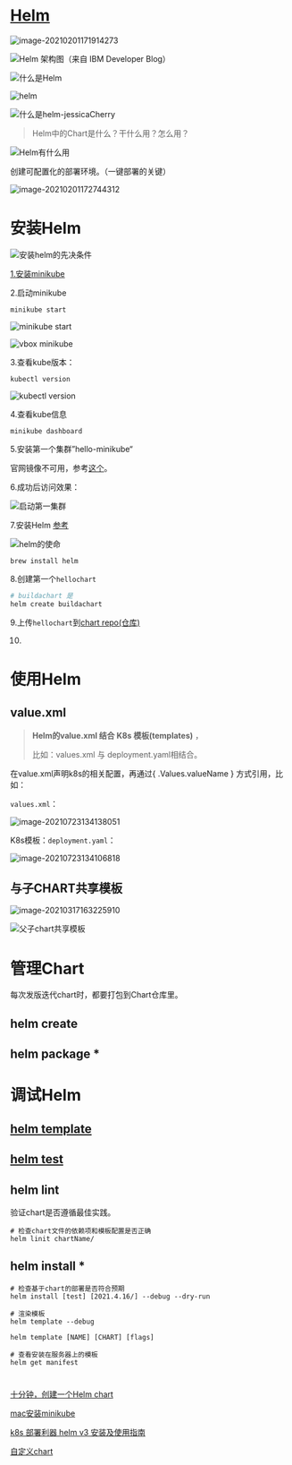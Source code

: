 

# [Helm](https://helm.sh/zh/)

![image-20210201171914273](https://tva1.sinaimg.cn/large/008eGmZEgy1gpgrnq4i4bj313z0u0dl6.jpg)

![Helm 架构图（来自 IBM Developer Blog）](https://tva1.sinaimg.cn/large/008eGmZEgy1gpgrnoxlzlj30rq0ju75f.jpg)

![什么是Helm](https://tva1.sinaimg.cn/large/008i3skNgy1gse42mrhwlj31qw0fk78x.jpg)





![helm](https://tva1.sinaimg.cn/large/008i3skNgy1gse42iunz8j31la0sk7c9.jpg)

![什么是helm-jessicaCherry](https://tva1.sinaimg.cn/large/008eGmZEgy1gpgrnp6ge9j31t20agtbm.jpg)

> Helm中的Chart是什么？干什么用？怎么用？

![Helm有什么用](https://tva1.sinaimg.cn/large/008i3skNgy1gse42kn03lj30v00fuwg2.jpg)



创建可配置化的部署环境。（一键部署的关键）

![image-20210201172744312](https://tva1.sinaimg.cn/large/008i3skNgy1gse42k24x8j30wg08q40b.jpg)



# 安装Helm

![安装helm的先决条件](https://tva1.sinaimg.cn/large/008i3skNgy1gse42ku9jfj30tu0fk75k.jpg)

[1.安装minikube](https://minikube.sigs.k8s.io/docs/start/)

2.启动minikube

```
minikube start
```

![minikube start](https://tva1.sinaimg.cn/large/008eGmZEgy1gpgrnpoeq8j30v80u0ago.jpg)

![vbox minikube](https://tva1.sinaimg.cn/large/008eGmZEgy1gpgrns16ncj31co0tqq74.jpg)

3.查看kube版本：

```
kubectl version
```

![kubectl version](https://tva1.sinaimg.cn/large/008i3skNgy1gse42lf0v4j31k00ic0zg.jpg)

4.查看kube信息

```
minikube dashboard
```

5.安装第一个集群”hello-minikube“

官网镜像不可用，参考[这个](https://blog.csdn.net/qq_43920024/article/details/112734814)。

6.成功后访问效果：

![启动第一集群](https://tva1.sinaimg.cn/large/008i3skNgy1gse42jhtdyj31do0u041z.jpg)

7.安装Helm [参考](https://github.com/helm/helm#install)

![helm的使命](https://tva1.sinaimg.cn/large/008eGmZEgy1gpgrnskz12j319e086q3s.jpg)

```
brew install helm
```

8.创建第一个`hellochart`

```powershell
# buildachart 是
helm create buildachart 
```

9.上传`hellochart`到[chart repo(仓库)](https://helm.sh/zh/docs/topics/chart_repository/) 

10.



# 使用Helm

## value.xml

> **Helm的value.xml 结合 K8s 模板(templates)** ，
>
> 比如：values.xml 与 deployment.yaml相结合。

在value.xml声明k8s的相关配置，再通过{ .Values.valueName } 方式引用，比如：

`values.xml`：

![image-20210723134138051](https://tva1.sinaimg.cn/large/008i3skNgy1gsqtwwl9hij30ji08sq36.jpg)

K8s模板：`deployment.yaml`：

![image-20210723134106818](https://tva1.sinaimg.cn/large/008i3skNgy1gsqtweqwvlj30u60g2gmx.jpg)



## 与子CHART共享模板

![image-20210317163225910](https://tva1.sinaimg.cn/large/008i3skNgy1gse42mbpnyj31k20u0tcs.jpg)

![父子chart共享模板](https://tva1.sinaimg.cn/large/008eGmZEgy1gpgrnsxe3rj31or0u0q7o.jpg)

# 管理Chart

每次发版迭代chart时，都要打包到Chart仓库里。

## helm create

## helm package *



# 调试Helm

## [helm template](https://helm.sh/zh/docs/helm/helm_template/)

## [helm test](https://helm.sh/zh/docs/helm/helm_test/)

## helm lint 

验证chart是否遵循最佳实践。

```shell
# 检查chart文件的依赖项和模板配置是否正确
helm linit chartName/
```



## helm install *

```shell
# 检查基于chart的部署是否符合预期
helm install [test] [2021.4.16/] --debug --dry-run
```



```
# 渲染模板
helm template --debug 
```

```
helm template [NAME] [CHART] [flags]
```



```
# 查看安装在服务器上的模板
helm get manifest
```



# 

[十分钟，创建一个Helm chart](https://mp.weixin.qq.com/s/RvfGfjTcHn_ocXqwozUs0A)

[mac安装minikube](https://www.jianshu.com/p/3b419cc7d290)

[k8s 部署利器 helm v3 安装及使用指南](https://cloud.tencent.com/developer/article/1647255)

[自定义chart](https://blog.csdn.net/u010606397/article/details/112062312)


